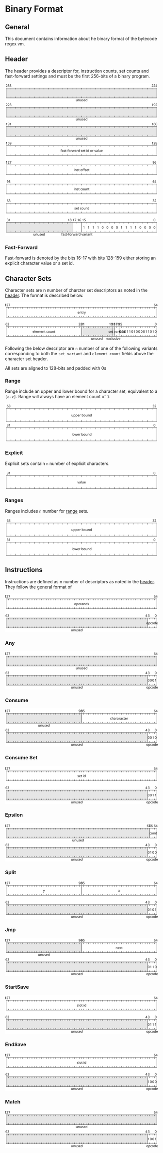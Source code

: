 # Binary Format

## General
This document contains information about he binary format of the bytecode regex vm.

## Header
The header provides a descriptor for, instruction counts, set counts and fast-forward settings and must be the first 256-bits of a binary program.

![header](./header.svg)

### Fast-Forward
Fast-forward is denoted by the bits 16-17 with bits 128-159 either storing an explicit character value or a set id.

## Character Sets
Character sets are n number of charcter set descriptors as noted in the [header](#header). The format is described below.  

![character set](./character_set.svg)

Following the below descriptor are `n` number of one of the following variants corresponding to both the `set variant` and `element count` fields above the character set header.

All sets are aligned to 128-bits and padded with 0s

### Range
Range include an upper and lower bound for a character set, equivalent to a `[a-z]`. Range will always have an element count of `1`.

![character alphabet range](./character_alphabet_range.svg)

### Explicit
Explicit sets contain `n` number of explicit characters.

![character alphabet explicit](./character_alphabet_explicit.svg)

### Ranges
Ranges includes `n` number for [range](#range) sets.

![character alphabet ranges](./character_alphabet_ranges.svg)


## Instructions
Instructions are defined as n number of descriptors as noted in the [header](#header). They follow the general format of

![opcode](./opcode.svg)

### Any
![any](./operations/any.svg)

### Consume
![consume](./operations/consume.svg)

### Consume Set
![consume_set](./operations/consume_set.svg)

### Epsilon
![epsilon](./operations/epsilon.svg)

### Split
![split](./operations/split.svg)

### Jmp
![jmp](./operations/jmp.svg)

### StartSave
![start_save](./operations/start_save.svg)

### EndSave
![end_save](./operations/end_save.svg)

### Match
![match](./operations/match.svg)
